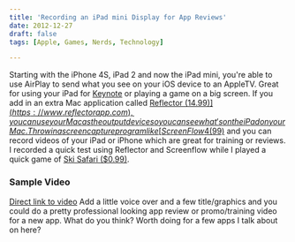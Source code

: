 ```yaml
---
title: 'Recording an iPad mini Display for App Reviews'
date: 2012-12-27
draft: false
tags: [Apple, Games, Nerds, Technology]

---
```


Starting with the iPhone 4S, iPad 2 and now the iPad mini, you're able to use AirPlay to send what you see on your iOS device to an AppleTV. Great for using your iPad for [Keynote](http://target.georiot.com/Proxy.ashx?grid=9646&id=6PFrOqNV4B8&offerid=162397&type=3&subid=0&tmpid=3664&RD_PARM1=https%253A%252F%252Fitunes.apple.com%252Fca%252Fapp%252Fkeynote%252Fid361285480%253Fmt%253D8%2526uo%253D4%2526partnerId%253D30) or playing a game on a big screen. If you add in an extra Mac application called [Reflector ($14.99)](https://www.reflectorapp.com), you can use your Mac as the output device so you can see what's on the iPad on your Mac. Throw in a screen capture program like [ScreenFlow 4 ($99)](http://target.georiot.com/Proxy.ashx?grid=9646&id=6PFrOqNV4B8&offerid=162397&type=3&subid=0&tmpid=3664&RD_PARM1=https%253A%252F%252Fitunes.apple.com%252Fca%252Fapp%252Fscreenflow-4%252Fid573279886%253Fmt%253D12%2526uo%253D4%2526partnerId%253D30) and you can record videos of your iPad or iPhone which are great for training or reviews. I recorded a quick test using Reflector and Screenflow while I played a quick game of [Ski Safari ($0.99)](http://target.georiot.com/Proxy.ashx?grid=9646&id=6PFrOqNV4B8&offerid=162397&type=3&subid=0&tmpid=3664&RD_PARM1=https%253A%252F%252Fitunes.apple.com%252Fca%252Fapp%252Fski-safari%252Fid503092422%253Fmt%253D8%2526uo%253D4%2526partnerId%253D30).

### Sample Video

[Direct link to video](http://youtu.be/oGz2OgYvC24) Add a little voice over and a few title/graphics and you could do a pretty professional looking app review or promo/training video for a new app. What do you think? Worth doing for a few apps I talk about on here?